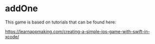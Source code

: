 # addOne
This game is based on tutorials that can be found here:

https://learnappmaking.com/creating-a-simple-ios-game-with-swift-in-xcode/
